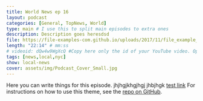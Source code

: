 ```yaml
---
title: World News ep 16
layout: podcast
categories: [General, TopNews, World]
type: main # I use this to split main episodes to extra ones
description: Description goes heresdsd
file: https://file-examples-com.github.io/uploads/2017/11/file_example_MP3_700KB.mp3 #Link to your .mp3 file
length: "22:14" # mm:ss
# videoid: dQw4w9WgXcQ #Copy here only the id of your YouTube video. Optional
tags: [news,local,nyc]
show: local-news
cover: assets/img/Podcast_Cover_Small.jpg
---
```


Here you can write things for this episode.
jhjhgjkhgjhgj
jhbjhgk
[test link](http://example.com/kkkk.html)
For instructions on how to use this theme, see the [repo on GitHub](https://github.com/PandaSekh/Jekyll-Podcaster).